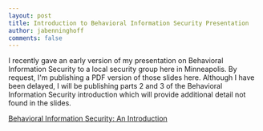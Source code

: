 ```yaml
---
layout: post
title: Introduction to Behavioral Information Security Presentation
author: jabenninghoff
comments: false
---
```

I recently gave an early version of my presentation on Behavioral
Information Security to a local security group here in Minneapolis. By
request, I'm publishing a PDF version of those slides here. Although I
have been delayed, I will be publishing parts 2 and 3 of the Behavioral
Information Security introduction which will provide additional detail
not found in the slides.

[Behavioral Information Security: An Introduction](/assets/intro-bis-20110617.pdf)
